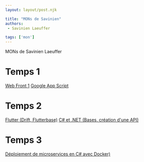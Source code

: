```yaml
---
layout: layout/post.njk

title: "MONs de Savinien"
authors:
 - Savinien Laeuffer

tags: ['mon']
---
```


<!-- Début Résumé -->
MONs de Savinien Laeuffer

<!-- fin Résumé -->

# Temps 1

[Web Front 1](./webfront/web-front-1)
[Google App Script](./appsscript/google-apps-script)

# Temps 2

[Flutter (Drift, Flutterbase)](./devmobile/flutter)
[C# et .NET (Bases, création d'une API)](./csharp/moncsharp)

# Temps 3

[Déploiement de microservices en C# avec Docker)](./csharpbis/moncsharpbis)
